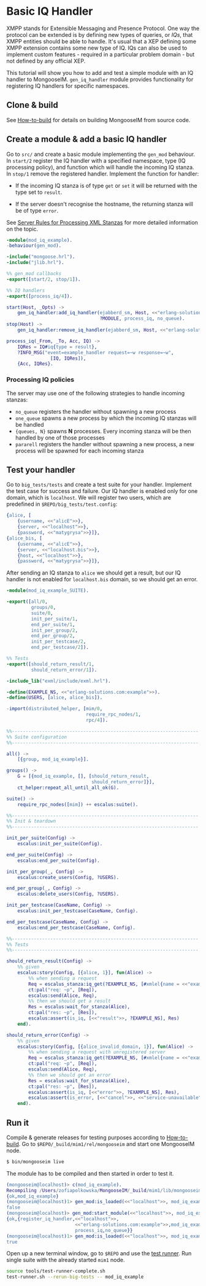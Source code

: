# Basic IQ Handler

XMPP stands for Extensible Messaging and Presence Protocol.
One way the protocol can be extended is by defining new types of queries,
or _IQs_, that XMPP entities should be able to handle.
It's usual that a XEP defining some XMPP extension contains some new type of IQ.
IQs can also be used to implement custom features - required
in a particular problem domain - but not defined by any official XEP.

This tutorial will show you how to add and test a simple module with an IQ
handler to MongooseIM.
`gen_iq_handler` module provides functionality for registering IQ
handlers for specific namespaces.


## Clone & build

See [How-to-build](../../user-guide/How-to-build) for details on building MongooseIM
from source code.


## Create a module & add a basic IQ handler

Go to `src/` and create a basic module implementing the `gen_mod` behaviour.
In `start/2` register the IQ handler with a specified namespace, type
(IQ processing policy), and function which will handle the incoming IQ stanza.
In `stop/1` remove the registered handler.
Implement the function for handler:

* If the incoming IQ stanza is of type `get` or `set` it will be
  returned with the type set to `result`.

* If the server doesn't recognise the hostname, the returning stanza
  will be of type `error`.

See [Server Rules for Processing XML Stanzas](https://tools.ietf.org/html/rfc6120#section-10) for more
detailed information on the topic.

```erlang
-module(mod_iq_example).
-behaviour(gen_mod).

-include("mongoose.hrl").
-include("jlib.hrl").

%% gen_mod callbacks
-export([start/2, stop/1]).

%% IQ handlers
-export([process_iq/4]).

start(Host, _Opts) ->
    gen_iq_handler:add_iq_handler(ejabberd_sm, Host, <<"erlang-solutions.com:example">>,
                                  ?MODULE, process_iq, no_queue).
stop(Host) ->
    gen_iq_handler:remove_iq_handler(ejabberd_sm, Host, <<"erlang-solutions.com:example">>).

process_iq(_From, _To, Acc, IQ) ->
    IQRes = IQ#iq{type = result},
    ?INFO_MSG("event=example_handler request=~w response=~w", 
                [IQ, IQRes]),
    {Acc, IQRes}.
```


### Processing IQ policies

The server may use one of the following strategies to handle incoming stanzas:

* `no_queue` registers the handler without spawning a new process
* `one_queue` spawns a new process by which the incoming IQ stanzas will
  be handled
* `{queues, N}` spawns **N** processes. Every incoming stanza will be then
  handled by one of those processes
* `pararell` registers the handler without spawning a new process, a new process will be spawned
  for each incoming stanza


## Test your handler

Go to `big_tests/tests` and create a test suite for your handler.
Implement the test case for success and failure.
Our IQ handler is enabled only for one domain, which is `localhost`.
We will register two users, which are predefined in `$REPO/big_tests/test.config`:

```erlang
{alice, [
    {username, <<"alicE">>},
    {server, <<"localhost">>},
    {password, <<"matygrysa">>}]},
{alice_bis, [
    {username, <<"alicE">>},
    {server, <<"localhost.bis">>},
    {host, <<"localhost">>},
    {password, <<"matygrysa">>}]},
```

After sending an IQ stanza to `alice` we should get a result, but our IQ
handler is not enabled for `localhost.bis` domain, so we should get an error.

```erlang
-module(mod_iq_example_SUITE).

-export([all/0,
         groups/0,
         suite/0,
         init_per_suite/1,
         end_per_suite/1,
         init_per_group/2,
         end_per_group/2,
         init_per_testcase/2,
         end_per_testcase/2]).

%% Tests
-export([should_return_result/1,
         should_return_error/1]).

-include_lib("exml/include/exml.hrl").

-define(EXAMPLE_NS, <<"erlang-solutions.com:example">>).
-define(USERS, [alice, alice_bis]).

-import(distributed_helper, [mim/0,
                             require_rpc_nodes/1,
                             rpc/4]).

%%--------------------------------------------------------------------
%% Suite configuration
%%--------------------------------------------------------------------

all() ->
    [{group, mod_iq_example}].

groups() ->
    G = [{mod_iq_example, [], [should_return_result,
                               should_return_error]}],
    ct_helper:repeat_all_until_all_ok(G).

suite() ->
    require_rpc_nodes([mim]) ++ escalus:suite().

%%--------------------------------------------------------------------
%% Init & teardown
%%--------------------------------------------------------------------

init_per_suite(Config) ->
    escalus:init_per_suite(Config).

end_per_suite(Config) ->
    escalus:end_per_suite(Config).

init_per_group(_, Config) ->
    escalus:create_users(Config, ?USERS).

end_per_group(_, Config) ->
    escalus:delete_users(Config, ?USERS).

init_per_testcase(CaseName, Config) ->
    escalus:init_per_testcase(CaseName, Config).

end_per_testcase(CaseName, Config) ->
    escalus:end_per_testcase(CaseName, Config).

%%--------------------------------------------------------------------
%% Tests
%%--------------------------------------------------------------------

should_return_result(Config) ->
    %% given
    escalus:story(Config, [{alice, 1}], fun(Alice) ->
        %% when sending a request
        Req = escalus_stanza:iq_get(?EXAMPLE_NS, [#xmlel{name = <<"example">>}]),
        ct:pal("req: ~p", [Req]),
        escalus:send(Alice, Req),
        %% then we should get a result
        Res = escalus:wait_for_stanza(Alice),
        ct:pal("res: ~p", [Res]),
        escalus:assert(is_iq, [<<"result">>, ?EXAMPLE_NS], Res)
    end).

should_return_error(Config) ->
    %% given
    escalus:story(Config, [{alice_invalid_domain, 1}], fun(Alice) ->
        %% when sending a request with unregistered server
        Req = escalus_stanza:iq_get(?EXAMPLE_NS, [#xmlel{name = <<"example">>}]),
        ct:pal("req: ~p", [Req]),
        escalus:send(Alice, Req),
        %% then we should get an error
        Res = escalus:wait_for_stanza(Alice),
        ct:pal("res: ~p", [Res]),
        escalus:assert(is_iq, [<<"error">>, ?EXAMPLE_NS], Res),
        escalus:assert(is_error, [<<"cancel">>, <<"service-unavailable">>], Res)
    end).
```


## Run it

Compile & generate releases for testing purposes according to
[How-to-build](../../user-guide/How-to-build/#building-the-testing-target-and-running-tests).
Go to `$REPO/_build/mim1/rel/mongooseim` and start one MongooseIM node.

```bash
$ bin/mongooseim live
```

The module has to be compiled and then started in order to test it.

```erlang
(mongooseim@localhost)> c(mod_iq_example).
Recompiling /Users/zofiapolkowska/MongooseIM/_build/mim1/lib/mongooseim/src/mod_iq_example.erl
{ok,mod_iq_example}
(mongooseim@localhost)1> gen_mod:is_loaded(<<"localhost">>, mod_iq_example).
false
(mongooseim@localhost)> gen_mod:start_module(<<"localhost">>, mod_iq_example, [no_opts]).
{ok,{register_iq_handler,<<"localhost">>,
                         <<"erlang-solutions.com:example">>,mod_iq_example,
                         process_iq,no_queue}}
(mongooseim@localhost)1> gen_mod:is_loaded(<<"localhost">>, mod_iq_example).
true
```

Open up a new terminal window, go to `$REPO` and use the [test runner](Testing-MongooseIM).
Run single suite with the already started `mim1` node.

```bash
source tools/test-runner-complete.sh
test-runner.sh --rerun-big-tests -- mod_iq_example
```
